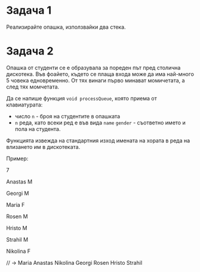 # Задача 1
Реализирайте опашка, използвайки два стека.

# Задача 2
Опашка от студенти се е образувала за пореден път пред столична дискотека. Във фоайето, където се
плаща входа може да има най-много 5 човека едновременно. От тях винаги първо минават
момичетата, а след тях момчетата.

Да се напише функция `void processQueue`, която приема от клавиатурата:
- число `n` - броя на студентите в опашката
- `n` реда, като всеки ред е във вида `name` `gender` - съответно името и пола на студента.

Функцията извежда на стандартния изход имената на хората в реда на влизането им в дискотеката.

Пример:


7

Anastas M

Georgi M

Maria F

Rosen M

Hristo M

Strahil M

Nikolina F


// -> Maria Anastas Nikolina Georgi Rosen Hristo Strahil
